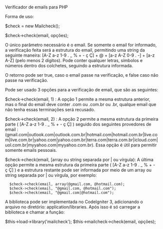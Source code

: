 Verificador de emails para PHP

Forma de uso:

 $check = new Mailcheck();

 $check->check(email, opções);

O único parâmetro necessário é o email. Se somente o email for informado, a verificação feita será a estrutura do email, permitindo uma string da seguinte maneira: [A-Z a-z 1-9 . _ % + - ç Ç] + @ + [a-z A-Z 0-9 . -] + [a-z A-Z] (pelo menos 2 dígitos). Pode conter qualquer letras, símbolos e números dentro dos colchetes, seguindo a estrutura informada.

O retorno pode ser true, caso o email passe na verificação, e false caso não passe na verificação.

Pode ser usado 3 opções para a verificação de email, que são as seguintes:

  $check->check(email, 1) : A opção 1 permite a mesma estrutura anterior, mas o final do email deve conter .com ou .com.br ou .br, qualque email que não tenha essas terminações será recusado.

  $check->check(email, 2) : A opção 2 permite a mesma estrutura da primeira parte ( [A-Z a-z 1-9 . _ % + - ç Ç] ) seguido dos seguintes provedores de email : (gmail.com|outlook.com|outlook.com.br|hotmail.com|hotmail.com.br|live.com|live.com.br|yahoo.com|yahoo.com.br|terra.com|terra.com.br|icloud.com|uol.com.br|myyahoo.com|myyahoo.com.br). Essa opção é útil para permitir somente emails pessoais.

  $check->check(email, [array ou string separada por | ou vírgula): A última opção permite a mesma estrutura da primeira parte ( [A-Z a-z 1-9 . _ % + - ç Ç] ) e a estrutura restante pode ser informada por meio de um array ou string separada por | ou vírgula, por exemplo: 
  
      $check->check(email, array(@gmail.com, @hotmail.com);
      $check->check(email, "@gmail.com, @hotmail.com");
      $check->check(email, "@gmail.com|@hotmail.com");

A biblioteca pode ser implementada no CodeIgniter 3, adicionando o arquivo no diretório: application/libraries. Após isso é só carregar a biblioteca e chamar a função:

  $this->load->library('mailcheck');
  $this->mailcheck->check(email, opções);
